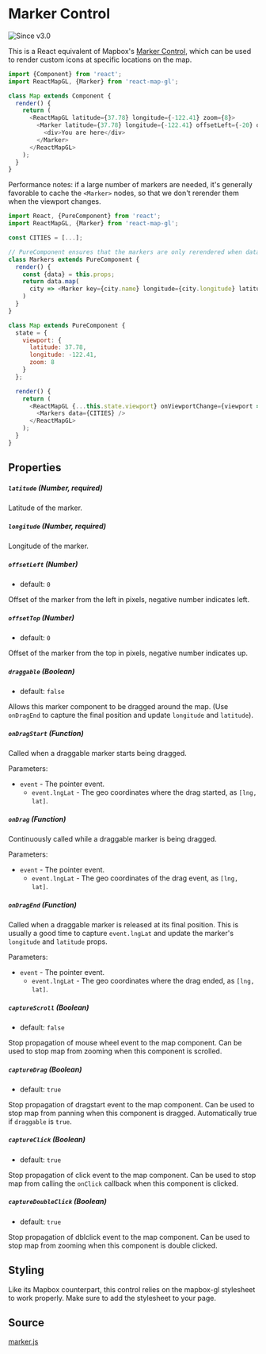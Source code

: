 # Marker Control

![Since v3.0](https://img.shields.io/badge/since-v3.0-green)

This is a React equivalent of Mapbox's
[Marker Control](https://www.mapbox.com/mapbox-gl-js/api/#marker), which can
be used to render custom icons at specific locations on the map.

```js
import {Component} from 'react';
import ReactMapGL, {Marker} from 'react-map-gl';

class Map extends Component {
  render() {
    return (
      <ReactMapGL latitude={37.78} longitude={-122.41} zoom={8}>
        <Marker latitude={37.78} longitude={-122.41} offsetLeft={-20} offsetTop={-10}>
          <div>You are here</div>
        </Marker>
      </ReactMapGL>
    );
  }
}
```

Performance notes: if a large number of markers are needed, it's generally favorable to cache the `<Marker>` nodes, so that we don't rerender them when the viewport changes.

```js
import React, {PureComponent} from 'react';
import ReactMapGL, {Marker} from 'react-map-gl';

const CITIES = [...];

// PureComponent ensures that the markers are only rerendered when data changes
class Markers extends PureComponent {
  render() {
    const {data} = this.props;
    return data.map(
      city => <Marker key={city.name} longitude={city.longitude} latitude={city.latitude} ><img src="pin.png" /></Marker>
    )
  }
}

class Map extends PureComponent {
  state = {
    viewport: {
      latitude: 37.78,
      longitude: -122.41,
      zoom: 8
    }
  };

  render() {
    return (
      <ReactMapGL {...this.state.viewport} onViewportChange={viewport => this.setState({viewport})}>
        <Markers data={CITIES} />
      </ReactMapGL>
    );
  }
}
```


## Properties

##### `latitude` (Number, required)
Latitude of the marker.

##### `longitude` (Number, required)
Longitude of the marker.

##### `offsetLeft` (Number)

- default: `0`

Offset of the marker from the left in pixels, negative number indicates left.

##### `offsetTop` (Number)

- default: `0`

Offset of the marker from the top in pixels, negative number indicates up.

##### `draggable` (Boolean)

- default: `false`

Allows this marker component to be dragged around the map. (Use `onDragEnd` to capture the final position and update `longitude` and `latitude`).

##### `onDragStart` (Function)

Called when a draggable marker starts being dragged.

Parameters:

- `event` - The pointer event.
  + `event.lngLat` - The geo coordinates where the drag started, as `[lng, lat]`.

##### `onDrag` (Function)

Continuously called while a draggable marker is being dragged.

Parameters:

- `event` - The pointer event.
  + `event.lngLat` - The geo coordinates of the drag event, as `[lng, lat]`.

##### `onDragEnd` (Function)

Called when a draggable marker is released at its final position. This is usually a good time to capture `event.lngLat` and update the marker's `longitude` and `latitude` props.

Parameters:

- `event` - The pointer event.
  + `event.lngLat` - The geo coordinates where the drag ended, as `[lng, lat]`.

##### `captureScroll` (Boolean)

- default: `false`

Stop propagation of mouse wheel event to the map component. Can be used to stop map from zooming when this component is scrolled.

##### `captureDrag` (Boolean)

- default: `true`

Stop propagation of dragstart event to the map component. Can be used to stop map from panning when this component is dragged. Automatically true if `draggable` is `true`.

##### `captureClick` (Boolean)

- default: `true`

Stop propagation of click event to the map component. Can be used to stop map from calling the `onClick` callback when this component is clicked.

##### `captureDoubleClick` (Boolean)

- default: `true`

Stop propagation of dblclick event to the map component. Can be used to stop map from zooming when this component is double clicked.

## Styling

Like its Mapbox counterpart, this control relies on the mapbox-gl stylesheet to work properly. Make sure to add the stylesheet to your page.

## Source

[marker.js](https://github.com/uber/react-map-gl/tree/5.2-release/src/api-reference/marker.js)

